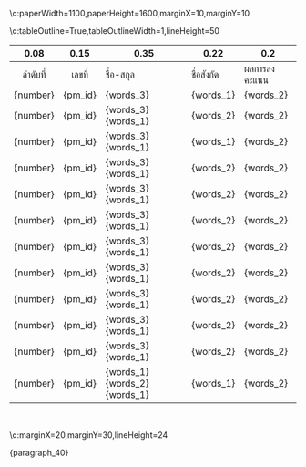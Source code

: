 \c:paperWidth=1100,paperHeight=1600,marginX=10,marginY=10

\c:tableOutline=True,tableOutlineWidth=1,lineHeight=50

|0.08  |0.15|0.35  |0.22   |0.2         |
|:---:|:--:|-----|------|------------|
|ลำดับที่|เลขที่|ชื่อ-สกุล|ชื่อสังกัด|ผลการลงคะแนน|
|{number}|{pm_id}|{words_3}|{words_1}|{words_2}|
|{number}|{pm_id}|{words_3} {words_1}|{words_2}|{words_2}|
|{number}|{pm_id}|{words_3} {words_1}|{words_1}|{words_2}|
|{number}|{pm_id}|{words_3} {words_1}|{words_2}|{words_2}|
|{number}|{pm_id}|{words_3} {words_1}|{words_2}|{words_2}|
|{number}|{pm_id}|{words_3} {words_1}|{words_2}|{words_2}|
|{number}|{pm_id}|{words_3} {words_1}|{words_2}|{words_2}|
|{number}|{pm_id}|{words_3} {words_1}|{words_2}|{words_2}|
|{number}|{pm_id}|{words_3} {words_1}|{words_2}|{words_2}|
|{number}|{pm_id}|{words_3} {words_1}|{words_2}|{words_2}|
|{number}|{pm_id}|{words_3} {words_1}|{words_2}|{words_2}|
|{number}|{pm_id}|{words_1} {words_2} {words_1}|{words_1}|{words_2}|

<br>

\c:marginX=20,marginY=30,lineHeight=24

{paragraph_40}